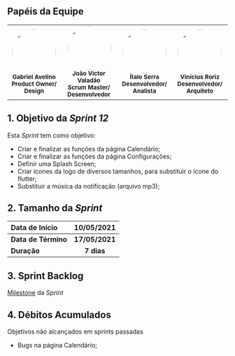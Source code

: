 ## Papéis da Equipe

<table>
    <tr>
     <!-- Gabriel   -->
        <td align="center"><img style="border-radius: 50%;" src="https://encrypted-tbn0.gstatic.com/images?q=tbn:ANd9GcQxvrswcsBZYfSCU3Oh3ErFA98mwGBTt3jiIg&usqp=CAU" width="100px;" alt=""/><br /><sub><b>Gabriel Avelino</b><br><b>Product Owner/ Design</b></sub></a><br /></td>
     <!-- João Victor -->
        <td align="center">
        <img style="border-radius: 50%;" src="https://encrypted-tbn0.gstatic.com/images?q=tbn:ANd9GcTEK6SQGF9JSvSnrPU7nPQX9DtnD9bNVyK94cyMDGUte7t9XPr6osfmPb0W0beWJ2VUZcU&usqp=CAU"width="100px;" alt=""/>
        <br /><sub><b>João Victor Valadão</b><br><b>Scrum Master/ Desenvolvedor</b></sub></a><br /></td>
    <!-- Ítalo -->
        <td align="center">
        <img style="border-radius: 50%;" src="https://encrypted-tbn0.gstatic.com/images?q=tbn:ANd9GcQRAmhsFu_XEsZOqDaPM5eIY1cnJ_41yhEFJg&usqp=CAU"width="100px;" alt=""/>
        <br /><sub><b>Ítalo Serra</b><br><b>Desenvolvedor/ Analista</b></sub></a><br /></td>
     <!-- Vinícius -->
        <td align="center">
        <img style="border-radius: 50%;" src="https://encrypted-tbn0.gstatic.com/images?q=tbn:ANd9GcQ2HpNNYFy5R2yK7cJ7vcAGbUXXL8yLIZPcjA&usqp=CAU"width="100px;" alt=""/>
        <br /><sub><b>Vinícius Roriz</b><br><b>Desenvolvedor/ Arquiteto</b></sub></a><br /></td>
    </table>

## 1. Objetivo da _Sprint 12_

<p align="justify">Esta <i>Sprint</i> tem como objetivo:</p>

- Criar e finalizar as funções da página Calendário;
- Criar e finalizar as funções da página Configurações;
- Definir uma Splash Screen;
- Criar ícones da logo de diversos tamanhos, para substituir o ícone do flutter;
- Substituir a música da notificação (arquivo mp3);



## 2. Tamanho da _Sprint_

| Data de Início | 10/05/2021 |
|:--|:--:|
| **Data de Término** | **17/05/2021** |
| **Duração** | **7 dias** |


## 3. Sprint Backlog

[Milestone](https://github.com/fga-eps-mds/MDS-2020-2-G9/milestone/13) da _Sprint_


## 4. Débitos Acumulados

Objetivos não alcançados em sprints passadas

- Bugs na página Calendário;
